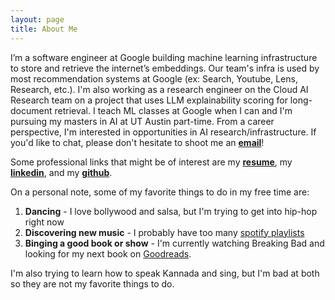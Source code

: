 ```yaml
---
layout: page
title: About Me
---
```


I’m a software engineer at Google building machine learning infrastructure to store and retrieve the internet’s embeddings. Our team's infra is used by most recommendation systems at Google (ex: Search, Youtube, Lens, Research, etc.). I'm also working as a research engineer on the Cloud AI Research team on a project that uses LLM explainability scoring for long-document retrieval. I teach ML classes at Google when I can and I'm pursuing my masters in AI at UT Austin part-time. From a career perspective, I'm interested in opportunities in AI research/infrastructure. If you'd like to chat, please don't hesitate to shoot me an **[email](mailto:pragun.ananda@gmail.com)**!


Some professional links that might be of interest are my **[resume](/assets/pragun-resume.pdf)**, my **[linkedin](https://www.linkedin.com/in/pragun-ananda/)**, and my **[github](https://github.com/pragun-ananda)**.


On a personal note, some of my favorite things to do in my free time are:
1. **Dancing** - I love bollywood and salsa, but I'm trying to get into hip-hop right now
2. **Discovering new music** - I probably have too many [spotify playlists](https://open.spotify.com/user/22w3m2cfmodof4gyzocdlxr3q?si=fb26cb6576ce4c0d)
3. **Binging a good book or show** - I'm currently watching Breaking Bad and looking for my next book on [Goodreads](https://www.goodreads.com/user/show/178072352-pragun-ananda).

I'm also trying to learn how to speak Kannada and sing, but I'm bad at both so they are not my favorite things to do.